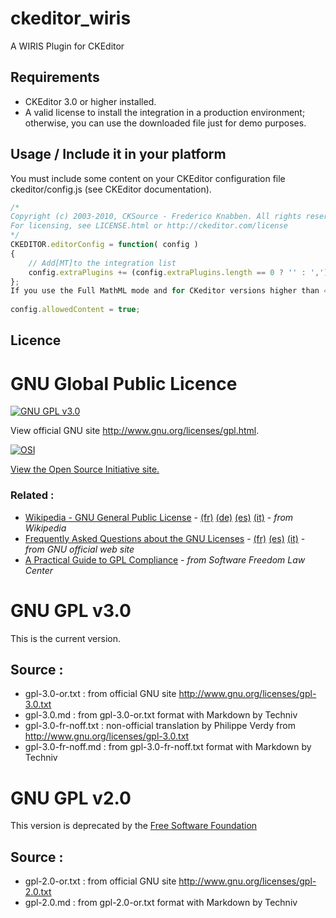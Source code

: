 # ckeditor_wiris

A WIRIS Plugin for CKEditor

## Requirements

* CKEditor 3.0 or higher installed.
* A valid license to install the integration in a production environment; otherwise, you can use the downloaded file just for demo purposes.

## Usage / Include it in your platform

You must include some content on your CKEditor configuration file ckeditor/config.js (see CKEditor documentation).

```js
/*
Copyright (c) 2003-2010, CKSource - Frederico Knabben. All rights reserved.
For licensing, see LICENSE.html or http://ckeditor.com/license
*/
CKEDITOR.editorConfig = function( config )
{
    // Add[MT]to the integration list
    config.extraPlugins += (config.extraPlugins.length == 0 ? '' : ',') + 'ckeditor_wiris';
};
If you use the Full MathML mode and for CKeditor versions higher than 4.0 you have to add this line as well:
 
config.allowedContent = true;
```

## Licence

GNU Global Public Licence
=========================

[![GNU GPL v3.0](http://www.gnu.org/graphics/gplv3-127x51.png)](http://www.gnu.org/licenses/gpl.html)

View official GNU site <http://www.gnu.org/licenses/gpl.html>.

[![OSI](http://opensource.org/trademarks/opensource/OSI-Approved-License-100x137.png)](http://opensource.org/licenses/mit-license.php)

[View the Open Source Initiative site.](http://opensource.org/licenses/mit-license.php)

### Related : 
 - [Wikipedia - GNU General Public License](http://en.wikipedia.org/wiki/GNU_General_Public_License) - 
   [(fr)](http://fr.wikipedia.org/wiki/Licence_publique_générale_GNU)
   [(de)](http://de.wikipedia.org/wiki/GNU_General_Public_License)
   [(es)](http://es.wikipedia.org/wiki/GNU_General_Public_License)
   [(it)](http://it.wikipedia.org/wiki/GNU_General_Public_License) - 
   _from Wikipedia_
 - [Frequently Asked Questions about the GNU Licenses](http://www.gnu.org/licenses/gpl-faq.en.html) - 
   [(fr)](http://www.gnu.org/licenses/gpl-faq.fr.html)
   [(es)](http://www.gnu.org/licenses/gpl-faq.es.html)
   [(it)](http://www.gnu.org/licenses/gpl-faq.it.html) - 
   _from GNU official web site_
 - [A Practical Guide to GPL Compliance](http://www.softwarefreedom.org/resources/2008/compliance-guide.html) - 
   _from Software Freedom Law Center_


# GNU GPL v3.0

This is the current version.

## Source :
 - gpl-3.0-or.txt : from official GNU site <http://www.gnu.org/licenses/gpl-3.0.txt>
 - gpl-3.0.md : from gpl-3.0-or.txt format with Markdown by Techniv
 - gpl-3.0-fr-noff.txt : non-official translation by Philippe Verdy 
   from <http://www.gnu.org/licenses/gpl-3.0.txt>
 - gpl-3.0-fr-noff.md : from gpl-3.0-fr-noff.txt format with Markdown by Techniv

# GNU GPL v2.0

This version is deprecated by the [Free Software Foundation](http://www.fsf.org/)

## Source :
 - gpl-2.0-or.txt : from official GNU site <http://www.gnu.org/licenses/gpl-2.0.txt>
 - gpl-2.0.md : from gpl-2.0-or.txt format with Markdown by Techniv


